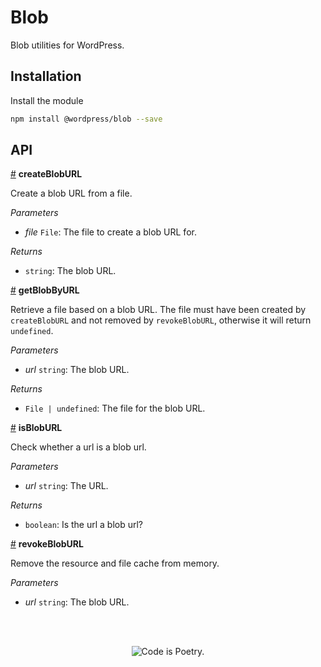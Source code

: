 # Blob

Blob utilities for WordPress.

## Installation

Install the module

```bash
npm install @wordpress/blob --save
```

## API

<!-- START TOKEN(Autogenerated API docs) -->

<a name="createBlobURL" href="#createBlobURL">#</a> **createBlobURL**

Create a blob URL from a file.

_Parameters_

-   _file_ `File`: The file to create a blob URL for.

_Returns_

-   `string`: The blob URL.

<a name="getBlobByURL" href="#getBlobByURL">#</a> **getBlobByURL**

Retrieve a file based on a blob URL. The file must have been created by
`createBlobURL` and not removed by `revokeBlobURL`, otherwise it will return
`undefined`.

_Parameters_

-   _url_ `string`: The blob URL.

_Returns_

-   `File | undefined`: The file for the blob URL.

<a name="isBlobURL" href="#isBlobURL">#</a> **isBlobURL**

Check whether a url is a blob url.

_Parameters_

-   _url_ `string`: The URL.

_Returns_

-   `boolean`: Is the url a blob url?

<a name="revokeBlobURL" href="#revokeBlobURL">#</a> **revokeBlobURL**

Remove the resource and file cache from memory.

_Parameters_

-   _url_ `string`: The blob URL.


<!-- END TOKEN(Autogenerated API docs) -->

<br/><br/><p align="center"><img src="https://s.w.org/style/images/codeispoetry.png?1" alt="Code is Poetry." /></p>

